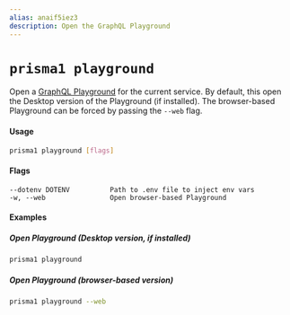 ```yaml
---
alias: anaif5iez3
description: Open the GraphQL Playground
---
```


# `prisma1 playground`

Open a [GraphQL Playground](https://github.com/graphcool/graphql-playground) for the current service. By default, this open the Desktop version of the Playground (if installed). The browser-based Playground can be forced by passing the `--web` flag.

#### Usage

```sh
prisma1 playground [flags]
```

#### Flags

```
--dotenv DOTENV          Path to .env file to inject env vars
-w, --web                Open browser-based Playground
```

#### Examples

##### Open Playground (Desktop version, if installed)

```sh
prisma1 playground
```

##### Open Playground (browser-based version)

```sh
prisma1 playground --web
```